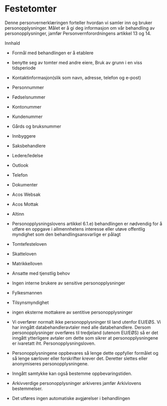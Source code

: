 # Festetomter


  

Denne personvernerklæringen forteller hvordan vi samler inn og bruker personopplysninger. Målet er å gi deg informasjon om vår behandling av personopplysninger, jamfør Personvernforordningens artikkel 13 og 14.

  

Innhald

*   Formål med behandlingen er å etablere  
    
*   benytte seg av tomter med andre eiere, Bruk av grunn i en viss tidsperiode  
    
*   Kontaktinformasjon(slik som navn, adresse, telefon og e-post)  
    
*   Personnummer  
    
*   Fødselsnummer  
    
*   Kontonummer  
    
*   Kundenummer  
    
*   Gårds og bruksnummer  
    
*   Innbyggere  
    
*   Saksbehandlere  
    
*   Ledere/ledelse  
    
*   Outlook  
    
*   Telefon  
    
*   Dokumenter  
    
*   Acos Websak  
    
*   Acos Mottak  
    
*   Altinn  
    
*   Personopplysningslovens artikkel 6.1.e) behandlingen er nødvendig for å utføre en oppgave i allmennhetens interesse eller utøve offentlig myndighet som den behandlingsansvarlige er pålagt  
    
*   Tomtefesteloven  
    
*   Skatteloven  
    
*   Matrikkelloven  
    
*   Ansatte med tjenstlig behov  
    
*   Ingen interne brukere av sensitive personopplysninger  
    
*   Fylkesmannen  
    
*   Tilsynsmyndighet  
    
*   ingen eksterne mottakere av sentitive personopplysninger  
    
*   Vi overfører normalt ikke personopplysninger til land utenfor EU/EØS. Vi har inngått databehandleravtaler med alle databehandlere. Dersom personopplysninger overføres til tredjeland (utenom EU/EØS) så er det inngått ytterligere avtaler om dette som sikrer at personopplysningene er ivaretatt iht. Personopplysningsloven.  
    
*   Personopplysningene oppbevares så lenge dette oppfyller formålet og så lenge særlover eller forskrifter krever det. Deretter slettes eller anonymiseres personopplysningene.  
    
*   Inngått samtykke kan også bestemme oppbevaringstiden.  
    
*   Arkivverdige personopplysninger arkiveres jamfør Arkivlovens bestemmelser.  
    
*   Det utføres ingen automatiske avgjørelser i behandlingen